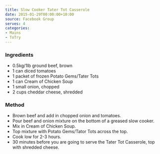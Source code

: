 ```yaml
---
title: Slow Cooker Tater Tot Casserole
date: 2015-01-29T00:00:00+10:00
source: Facebook Group
serves: 4
categories:
- Mains
- ToTry
---
```











### Ingredients

* 0.5kg/1lb ground beef, brown
* 1 can diced tomatoes
* 1 packet of frozen Potato Gems/Tater Tots
* 1 can Cream of Chicken Soup
* 1 small onion, chopped
* 2 cups cheddar cheese, shredded

### Method

* Brown beef and add in chopped onion and tomatoes.
* Pour beef and onion mixture on the bottom of a greased slow cooker.
* Mix in Cream of Chicken Soup.
* Top mixture with Potato Gems/Tator Tots across the top.
* Cook low for 2-3 hours.
* 30 minutes before you are going to serve the Tater Tot Casserole, top with shredded cheese.
